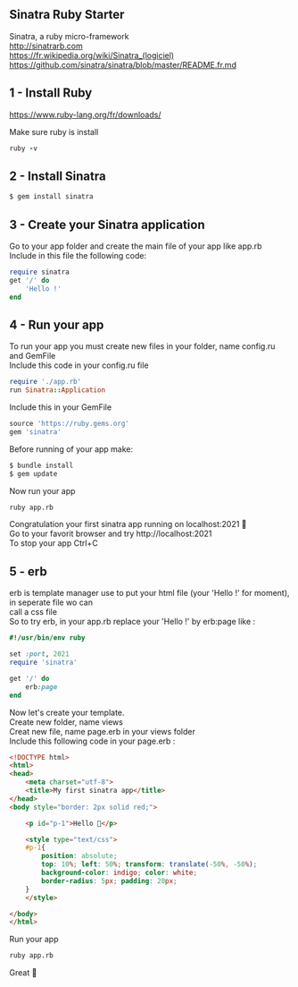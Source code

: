 ## Sinatra Ruby Starter

Sinatra, a ruby micro-framework <br>
http://sinatrarb.com <br>
https://fr.wikipedia.org/wiki/Sinatra_(logiciel) <br>
https://github.com/sinatra/sinatra/blob/master/README.fr.md <br>


## 1 - Install Ruby
https://www.ruby-lang.org/fr/downloads/

Make sure ruby is install
```ruby
ruby -v
```

## 2 - Install Sinatra
```bash
$ gem install sinatra
```

## 3 - Create your Sinatra application
Go to your app folder and create the main file of your app like app.rb <br>
Include in this file the following code:
```ruby
require sinatra
get '/' do
	'Hello !'
end
```

## 4 - Run your app
To run your app you must create new files in your folder, name config.ru and GemFile <br>
Include this code in your config.ru file
```ruby
require './app.rb'
run Sinatra::Application
```
Include this in your GemFile
```ruby
source 'https://ruby.gems.org'
gem 'sinatra'
```

Before running of your app make: 
```bash
$ bundle install
$ gem update
```

Now run your app
```bash
ruby app.rb
```

Congratulation your first sinatra app running on localhost:2021 🎉 <br>
Go to your favorit browser and try http://localhost:2021 <br>
To stop your app Ctrl+C


## 5 - erb
erb is template manager use to put your html file (your 'Hello !' for moment), in seperate file wo can  <br> call a css file <br>
So to try erb, in your app.rb replace your 'Hello !' by erb:page like :
```ruby
#!/usr/bin/env ruby

set :port, 2021
require 'sinatra'

get '/' do
	erb:page
end
```
Now let's create your template. <br>
Create new folder, name views <br>
Creat new file, name page.erb in your views folder <br>
Include this following code in your page.erb :
```html
<!DOCTYPE html>
<html>
<head>
	<meta charset="utf-8">
	<title>My first sinatra app</title>
</head>
<body style="border: 2px solid red;">

	<p id="p-1">Hello 👋</p>

	<style type="text/css">
	#p-1{
		position: absolute;
		top: 10%; left: 50%; transform: translate(-50%, -50%);
		background-color: indigo; color: white;
		border-radius: 5px; padding: 20px;
	}
	</style>

</body>
</html>
```

Run your app
```bash
ruby app.rb
```
Great 🎉

<!-- ## (6) Go further
In your app.rb add :
```ruby
......

get '/' do
	@user = 'User 545' #your name here
	erb:page
......
```
In your page.erb add :
```ruby

``` -->